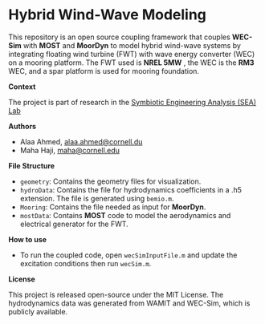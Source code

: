 # Hybrid Wind-Wave Modeling
 
This repository is an open source coupling framework that couples **WEC-Sim** with **MOST** and **MoorDyn** to model hybrid wind-wave systems by integrating floating wind turbine (FWT) with wave energy converter (WEC) on a mooring platform. The FWT used is **NREL 5MW** , the WEC is the **RM3** WEC, and a spar platform is used for mooring foundation.

**Context**

The project is part of research in the [Symbiotic Engineering Analysis (SEA) Lab](https://sea.mae.cornell.edu/)



**Authors**
- Alaa Ahmed, alaa.ahmed@cornell.du
- Maha Haji, maha@cornell.edu


**File Structure**
- `geometry`: Contains the geometry files for visualization.
- `hydroData`: Contains the file for hydrodynamics coefficients in a .h5 extension. The file is generated using `bemio.m`.
- `Mooring`: Contains the file needed as input for **MoorDyn**. 
- `mostData`: Contains **MOST** code to model the aerodynamics and electrical generator for the FWT.


**How to use**
- To run the coupled code, open `wecSimInputFile.m` and update the excitation conditions then run `wecSim.m`. 


**License**

This project is released open-source under the MIT License. The hydrodynamics data was generated from WAMIT and WEC-Sim, which is publicly available.
